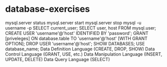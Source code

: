# database-exercises


mysql.server status 
mysql.server start
mysql.server stop
mysql -u username -p
SELECT current_user;
SELECT user, host FROM mysql.user;
CREATE USER 'username'@'host' IDENTIFIED BY 'password';
GRANT [priveleges] ON database.table TO 'username'@'host' [WITH GRANT OPTION];
DROP USER 'username'@'host';
SHOW DATABASES;
USE database_name;
Data Definition Language (CREATE, DROP, SHOW)
Data Control Language (GRANT, USE, etc.)
Data Manipulation Language (INSERT, UPDATE, DELETE)
Data Query Language (SELECT)
